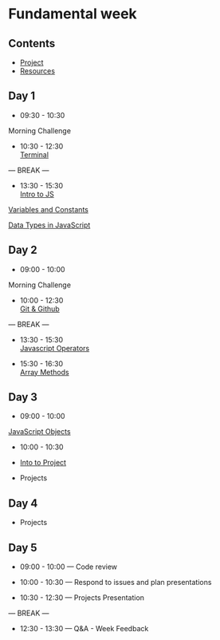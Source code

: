 # Fundamental week

## Contents

- [Project](./project.md)
- [Resources](./resources)

## Day 1

- 09:30 - 10:30 <br>

Morning Challenge 

- 10:30 - 12:30 <br>
[Terminal](https://github.com/ali-7/terminal-ws)

— BREAK —

- 13:30 - 15:30 <br>
[Intro to JS](https://github.com/gazaskygeeks/Fundamentals-course/blob/master/coursebook/Week%2004/session-09/intro-to-js.md)

[Variables and Constants](https://github.com/gazaskygeeks/Fundamentals-course/blob/master/coursebook/Week%2004/session-09/variables-and-constants.md)

[Data Types in JavaScript](https://github.com/gazaskygeeks/Fundamentals-course/blob/master/coursebook/Week%2004/session-09/data-types.md)


## Day 2


- 09:00 - 10:00 <br>

Morning Challenge 

- 10:00 - 12:30 <br>
[Git & Github](https://github.com/ali-7/git-and-github-ws)

— BREAK —

- 13:30 - 15:30 <br>
[Javascript Operators](https://github.com/gazaskygeeks/Fundamentals-course/blob/master/coursebook/Week%2004/session-10/operators.md)

- 15:30 - 16:30 <br>
[Array Methods](https://github.com/gazaskygeeks/Fundamentals-course/blob/master/coursebook/Week%2005/session-14/array-methods.md)

## Day 3

- 09:00 - 10:00 <br>

[JavaScript Objects](https://github.com/gazaskygeeks/Fundamentals-course/blob/master/coursebook/Week%2005/session-13/javascript-objects.md)

- 10:00 - 10:30 <br>

- [Into to Project](./project.md)

- Projects

## Day 4

- Projects

## Day 5

- 09:00 - 10:00 — Code review 

- 10:00 - 10:30 — Respond to issues and plan presentations

- 10:30 - 12:30 — Projects Presentation

— BREAK —


- 12:30 - 13:30 — Q&A - Week Feedback 




